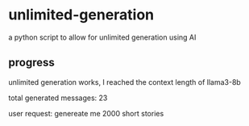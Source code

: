 # unlimited-generation

a python script to allow for unlimited generation using AI

## progress

unlimited generation works, I reached the context length of llama3-8b

total generated messages: 23

user request: genereate me 2000 short stories
